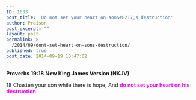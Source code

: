 ```yaml
---
ID: 1633
post_title: 'Do not set your heart on son&#8217;s destruction'
author: Praison
post_excerpt: ""
layout: post
permalink: >
  /2014/09/dont-set-heart-on-sons-destruction/
published: true
post_date: 2014-09-19 10:47:02
---
```

<strong>Proverbs 19:18</strong>
<strong> New King James Version (NKJV)</strong>

18 Chasten your son while there is hope,
And <span style="color: #ff00ff;"><strong>do not set your heart on his destruction</strong></span>.